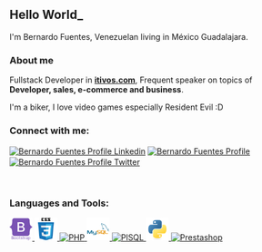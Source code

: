 <h2>Hello World_</h2>

<p>I'm Bernardo Fuentes, Venezuelan living in México Guadalajara.</p>

<h3 align="left">About me</h3>
Fullstack Developer in <a href="https://itivos.com"><b>itivos.com</b></a>,
Frequent speaker on topics of <b>Developer, sales, e-commerce and business</b>.
<p>I'm a biker, I love video games especially Resident Evil :D</p>

<h3 align="left">Connect with me:</h3>
<p align="left">
  <a href="https://www.linkedin.com/bfuent3s" target="blank"><img align="center"
      src="https://raw.githubusercontent.com/rahuldkjain/github-profile-readme-generator/master/src/images/icons/Social/linked-in-alt.svg"
      alt="Bernardo Fuentes Profile Linkedin" height="30" width="40" /></a>
  <a href="https://instagram.com/bfuent3s" target="blank"><img align="center"
      src="https://raw.githubusercontent.com/rahuldkjain/github-profile-readme-generator/master/src/images/icons/Social/instagram.svg"
      alt="Bernardo Fuentes Profile" height="30" width="40" /></a>
 <a href="https://twitter.com/bfuent3s" target="blank"><img align="center"
      src="https://raw.githubusercontent.com/rahuldkjain/github-profile-readme-generator/master/src/images/icons/Social/twitter.svg"
      alt="Bernardo Fuentes Profile Twitter" height="30" width="40" /></a>
</p>

<br>

<h3 align="left">Languages and Tools:</h3>
<p align="left"> 
<a href="https://getbootstrap.com" target="_blank" rel="noreferrer">
    <img src="https://raw.githubusercontent.com/devicons/devicon/master/icons/bootstrap/bootstrap-plain-wordmark.svg"
      alt="bootstrap" width="40" height="40" /> 
  </a> 
<a href="https://www.w3schools.com/css/" target="_blank"
    rel="noreferrer"> 
    <img
      src="https://raw.githubusercontent.com/devicons/devicon/master/icons/css3/css3-original-wordmark.svg" alt="css3"
      width="40" height="40" /> 
</a> 
 <a href="https://www.php.net" target="_blank" rel="noreferrer"> 
    <img
      src="https://www.php.net/images/logos/php-logo.svg" alt="PHP"
      width="40" height="40" /> 
 </a> 
  <a href="https://www.mysql.com/" target="_blank" rel="noreferrer"> <img
      src="https://raw.githubusercontent.com/devicons/devicon/master/icons/mysql/mysql-original-wordmark.svg"
      alt="mysql" width="40" height="40" /> 
  </a> 
  <a href="https://www.oracle.com/" target="_blank" rel="noreferrer"> <img
      src="https://www.oracle.com/a/ocom/img/pl-sql.svg"
      alt="PlSQL" width="40" height="40" /> 
  </a>
  <a href="https://www.python.org" target="_blank" rel="noreferrer"> <img
      src="https://raw.githubusercontent.com/devicons/devicon/master/icons/python/python-original.svg" alt="python"
      width="40" height="40" /> 
  </a> 
  <a href="https://cdn.worldvectorlogo.com/logos/prestashop.svg" target="_blank" rel="noreferrer"> <img
      src="https://cdn.worldvectorlogo.com/logos/prestashop.svg" alt="Prestashop"
      width="40" height="40" /> 
  </a> 
 </p>

<br>
